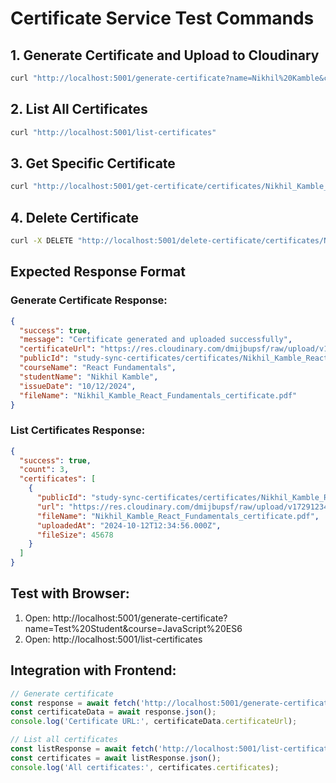 # Certificate Service Test Commands

## 1. Generate Certificate and Upload to Cloudinary
```bash
curl "http://localhost:5001/generate-certificate?name=Nikhil%20Kamble&course=React%20Fundamentals"
```

## 2. List All Certificates
```bash
curl "http://localhost:5001/list-certificates"
```

## 3. Get Specific Certificate
```bash
curl "http://localhost:5001/get-certificate/certificates/Nikhil_Kamble_React_Fundamentals_1234567890"
```

## 4. Delete Certificate
```bash
curl -X DELETE "http://localhost:5001/delete-certificate/certificates/Nikhil_Kamble_React_Fundamentals_1234567890"
```

## Expected Response Format

### Generate Certificate Response:
```json
{
  "success": true,
  "message": "Certificate generated and uploaded successfully",
  "certificateUrl": "https://res.cloudinary.com/dmijbupsf/raw/upload/v1729123456/study-sync-certificates/certificates/Nikhil_Kamble_React_Fundamentals_1729123456.pdf",
  "publicId": "study-sync-certificates/certificates/Nikhil_Kamble_React_Fundamentals_1729123456",
  "courseName": "React Fundamentals",
  "studentName": "Nikhil Kamble",
  "issueDate": "10/12/2024",
  "fileName": "Nikhil_Kamble_React_Fundamentals_certificate.pdf"
}
```

### List Certificates Response:
```json
{
  "success": true,
  "count": 3,
  "certificates": [
    {
      "publicId": "study-sync-certificates/certificates/Nikhil_Kamble_React_Fundamentals_1729123456",
      "url": "https://res.cloudinary.com/dmijbupsf/raw/upload/v1729123456/study-sync-certificates/certificates/Nikhil_Kamble_React_Fundamentals_1729123456.pdf",
      "fileName": "Nikhil_Kamble_React_Fundamentals_certificate.pdf",
      "uploadedAt": "2024-10-12T12:34:56.000Z",
      "fileSize": 45678
    }
  ]
}
```

## Test with Browser:
1. Open: http://localhost:5001/generate-certificate?name=Test%20Student&course=JavaScript%20ES6
2. Open: http://localhost:5001/list-certificates

## Integration with Frontend:
```javascript
// Generate certificate
const response = await fetch('http://localhost:5001/generate-certificate?name=John&course=React');
const certificateData = await response.json();
console.log('Certificate URL:', certificateData.certificateUrl);

// List all certificates
const listResponse = await fetch('http://localhost:5001/list-certificates');
const certificates = await listResponse.json();
console.log('All certificates:', certificates.certificates);
```